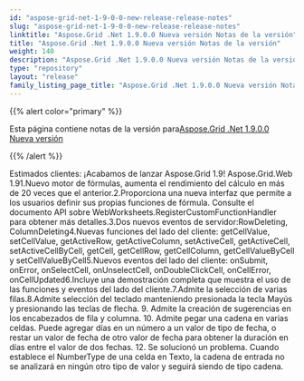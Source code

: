 ```yaml
---
id: "aspose-grid-net-1-9-0-0-new-release-release-notes"
slug: "aspose-grid-net-1-9-0-0-new-release-release-notes"
linktitle: "Aspose.Grid .Net 1.9.0.0 Nueva versión Notas de la versión"
title: "Aspose.Grid .Net 1.9.0.0 Nueva versión Notas de la versión"
weight: 140
description: "Aspose.Grid .Net 1.9.0.0 Nueva versión Notas de la versión – the latest updates and fixes."
type: "repository"
layout: "release"
family_listing_page_title: "Aspose.Grid .Net 1.9.0.0 Nueva versión Notas de la versión"
---
```

{{% alert color="primary" %}} 

 Esta página contiene notas de la versión para[Aspose.Grid .Net 1.9.0.0 Nueva versión](https://releases.aspose.com/cells/net/new-releases/aspose.grid-.net-1.9.0.0-new-release/)

{{% /alert %}} 

Estimados clientes: ¡Acabamos de lanzar Aspose.Grid 1.9! Aspose.Grid.Web 1.91.Nuevo motor de fórmulas, aumenta el rendimiento del cálculo en más de 20 veces que el anterior.2.Proporciona una nueva interfaz que permite a los usuarios definir sus propias funciones de fórmula. Consulte el documento API sobre WebWorksheets.RegisterCustomFunctionHandler para obtener más detalles.3.Dos nuevos eventos de servidor:RowDeleting, ColumnDeleting4.Nuevas funciones del lado del cliente: getCellValue, setCellValue, getActiveRow, getActiveColumn, setActiveCell, getActiveCell, setActiveCellByCell, getCell, getCellRow, getCellColumn, getCellValueByCell y setCellValueByCell5.Nuevos eventos del lado del cliente: onSubmit, onError, onSelectCell, onUnselectCell, onDoubleClickCell, onCellError, onCellUpdated6.Incluye una demostración completa que muestra el uso de las funciones y eventos del lado del cliente.7.Admite la selección de varias filas.8.Admite selección del teclado manteniendo presionada la tecla Mayús y presionando las teclas de flecha. 9. Admite la creación de sugerencias en los encabezados de fila y columna. 10. Admite pegar una cadena en varias celdas. Puede agregar días en un número a un valor de tipo de fecha, o restar un valor de fecha de otro valor de fecha para obtener la duración en días entre el valor de dos fechas. 12. Se solucionó un problema. Cuando establece el NumberType de una celda en Texto, la cadena de entrada no se analizará en ningún otro tipo de valor y seguirá siendo de tipo cadena.
